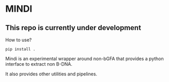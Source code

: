 # MINDI

## This repo is currently under development

How to use?

```
pip install .
```

Mindi is an experimental wrapper around non-bGFA that provides a python interface to extract non B-DNA.

It also provides other utilities and pipelines.



